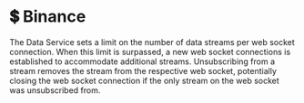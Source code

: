 # 💲 Binance

The Data Service sets a limit on the number of data streams per web socket connection. When this limit is surpassed, a new web socket connections is established to accommodate additional streams. Unsubscribing from a stream removes the stream from the respective web socket, potentially closing the web socket connection if the only stream on the web socket was unsubscribed from.
